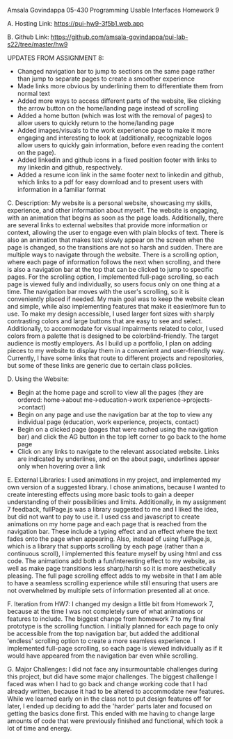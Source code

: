 Amsala Govindappa
05-430 Programming Usable Interfaces
Homework 9

A. Hosting Link: https://pui-hw9-3f5b1.web.app

B. Github Link: https://github.com/amsala-govindappa/pui-lab-s22/tree/master/hw9

UPDATES FROM ASSIGNMENT 8:
   - Changed navigation bar to jump to sections on the same page rather than jump to separate pages to create a smoother experience
   - Made links more obvious by underlining them to differentiate them from normal text
   - Added more ways to access different parts of the website, like clicking the arrow button on the home/landing page instead of scrolling
   - Added a home button (which was lost with the removal of pages) to allow users to quickly return to the home/landing page
   - Added images/visuals to the work experience page to make it more engaging and interesting to look at (additionally, recognizable logos allow users to quickly gain information, before even reading the content on the page).
   - Added linkedin and github icons in a fixed position footer with links to my linkedin and github, respectively.
   - Added a resume icon link in the same footer next to linkedin and github, which links to a pdf for easy download and to present users with information in a familiar format

C. Description:
   My website is a personal website, showcasing my skills, experience, and other information about myself. The website is engaging, with an animation that begins as soon as the page loads. Additionally, there are several links to external websites that provide more information or context, allowing the user to engage even with plain blocks of text. There is also an animation that makes text slowly appear on the screen when the page is changed, so the transitions are not so harsh and sudden.
   There are multiple ways to navigate through the website. There is a scrolling option, where each page of information follows the next when scrolling, and there is also a navigation bar at the top that can be clicked to jump to specific pages. For the scrolling option, I implemented full-page scrolling, so each page is viewed fully and individually, so users focus only on one thing at a time. The navigation bar moves with the user's scrolling, so it is conveniently placed if needed.
   My main goal was to keep the website clean and simple, while also implementing features that make it easier/more fun to use. To make my design accessible, I used larger font sizes with sharply contrasting colors and large buttons that are easy to see and select. Additionally, to accommodate for visual impairments related to color, I used colors from a palette that is designed to be colorblind-friendly.
   The target audience is mostly employers. As I build up a portfolio, I plan on adding pieces to my website to display them in a convenient and user-friendly way. Currently, I have some links that route to different projects and repositories, but some of these links are generic due to certain class policies.

D. Using the Website:
   - Begin at the home page and scroll to view all the pages (they are ordered: home->about me->education->work experience->projects->contact)
   - Begin on any page and use the navigation bar at the top to view any individual page (education, work experience, projects, contact)
   - Begin on a clicked page (pages that were rached using the navigation bar) and click the AG button in the top left corner to go back to the home page
   - Click on any links to navigate to the relevant associated website. Links are indicated by underlines, and on the about page, underlines appear only when hovering over a link

E. External Libraries:
   I used animations in my project, and implemented my own version of a suggested library. I chose animations, because I wanted to create interesting effects using more basic tools to gain a deeper understanding of their possibilities and limits. Additionally, in my assignment 7 feedback, fullPage.js was a library suggested to me and I liked the idea, but did not want to pay to use it. I used css and javascript to create animations on my home page and each page that is reached from the navigation bar. These include a typing effect and an effect where the text fades onto the page when appearing. Also, instead of using fullPage.js, which is a library that supports scrolling by each page (rather than a continuous scroll), I implemented this feature myself by using html and css code. The animations add both a fun/interesting effect to my website, as well as make page transitions less sharp/harsh so it is more aesthetically pleasing. The full page scrolling effect adds to my website in that I am able to have a seamless scrolling experience while still ensuring that users are not overwhelmed by multiple sets of information presented all at once.

F. Iteration from HW7:
   I changed my design a little bit from Homework 7, because at the time I was not completely sure of what animations or features to include. The biggest change from homework 7 to my final prototype is the scrolling function. I initially planned for each page to only be accessible from the top navigation bar, but added the additional 'endless' scrolling option to create a more seamless experience. I implemented full-page scrolling, so each page is viewed individually as if it would have appeared from the navigation bar even while scrolling.

G. Major Challenges:
   I did not face any insurmountable challenges during this project, but did have some major challenges. The biggest challenge I faced was when I had to go back and change working code that I had already written, because it had to be altered to accommodate new features. While we learned early on in the class not to put design features off for later, I ended up deciding to add the 'harder' parts later and focused on getting the basics done first. This ended with me having to change large amounts of code that were previously finished and functional, which took a lot of time and energy.